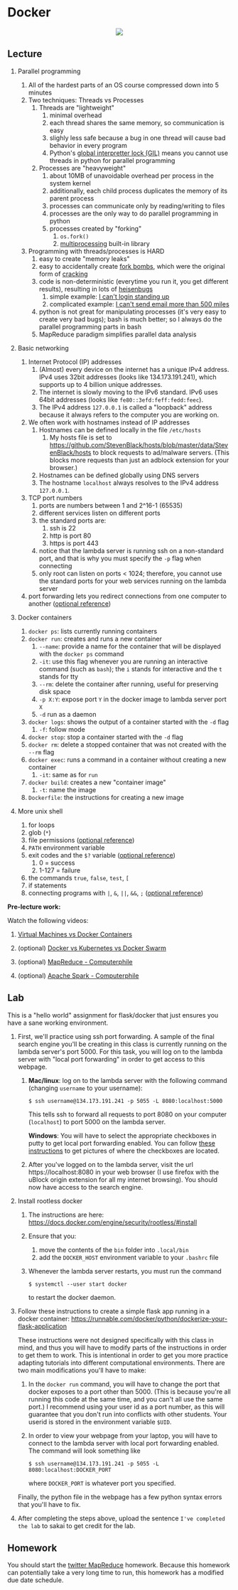 # Docker

<center>
<a href=https://www.commitstrip.com/en/2016/06/24/how-to-host-a-coder-dinner-party/>
<img src=Strip-Discussion-Docker-english650final-1.jpg />
</a>
</center>

## Lecture

1. Parallel programming
    1. All of the hardest parts of an OS course compressed down into 5 minutes
    1. Two techniques: Threads vs Processes
        1. Threads are "lightweight"
            1. minimal overhead
            1. each thread shares the same memory, so communication is easy
            1. slighly less safe because a bug in one thread will cause bad behavior in every program
            1. Python's [global interpretter lock (GIL)](https://realpython.com/python-gil/) means you cannot use threads in python for parallel programming
        1. Processes are "heavyweight"
            1. about 10MB of unavoidable overhead per process in the system kernel
            1. additionally, each child process duplicates the memory of its parent process
            1. processes can communicate only by reading/writing to files
            1. processes are the only way to do parallel programming in python
            1. processes created by "forking"
                1. `os.fork()`
                1. [multiprocessing](https://docs.python.org/3/library/multiprocessing.html) built-in library
    1. Programming with threads/processes is HARD
        1. easy to create "memory leaks"
        1. easy to accidentally create [fork bombs](https://en.wikipedia.org/wiki/Fork_bomb), which were the original form of [cracking](http://www.catb.org/jargon/html/C/cracker.html)
        1. code is non-deterministic (everytime you run it, you get different results), resulting in lots of [heisenbugs](https://en.wikipedia.org/wiki/Heisenbug)
            1. simple example: [I can't login standing up](https://www.reddit.com/r/talesfromtechsupport/comments/3v52pw/i_cant_log_in_when_i_stand_up/)
            1. complicated example: [I can't send email more than 500 miles](http://www.ibiblio.org/harris/500milemail.html)
        1. python is not great for manipulating processes (it's very easy to create very bad bugs); bash is much better; so I always do the parallel programming parts in bash
        1. MapReduce paradigm simplifies parallel data analysis

1. Basic networking
    1. Internet Protocol (IP) addresses
        1. (Almost) every device on the internet has a unique IPv4 address.  IPv4 uses 32bit addresses (looks like 134.173.191.241), which supports up to 4 billion unique addresses.
        1. The internet is slowly moving to the IPv6 standard.  IPv6 uses 64bit addresses (looks like `fe80::3efd:feff:fedd:feec`).
        1. The IPv4 address `127.0.0.1` is called a "loopback" address because it always refers to the computer you are working on.
    1. We often work with hostnames instead of IP addresses
        1. Hostnames can be defined locally in the file `/etc/hosts`
            1. My hosts file is set to https://github.com/StevenBlack/hosts/blob/master/data/StevenBlack/hosts to block requests to ad/malware servers.
               (This blocks more requests than just an adblock extension for your browser.)
        1. Hostnames can be defined globally using DNS servers
        1. The hostname `localhost` always resolves to the IPv4 address `127.0.0.1`.
    1. TCP port numbers
        1. ports are numbers between 1 and 2^16-1 (65535)
        1. different services listen on different ports
        1. the standard ports are:
            1. ssh is 22
            1. http is port 80
            1. https is port 443
        1. notice that the lambda server is running ssh on a non-standard port, and that is why you must specify the `-p` flag when connecting
        1. only root can listen on ports < 1024; therefore, you cannot use the standard ports for your web services running on the lambda server
    1. port forwarding lets you redirect connections from one computer to another ([optional reference](https://www.ssh.com/ssh/tunneling/example))

1. Docker containers
    1. `docker ps`: lists currently running containers
    1. `docker run`: creates and runs a new container
        1. `--name`: provide a name for the container that will be displayed with the `docker ps` command
        1. `-it`: use this flag whenever you are running an interactive command (such as `bash`); the `i` stands for interactive and the `t` stands for tty
        1. `--rm`: delete the container after running, useful for preserving disk space
        1. `-p X:Y`: expose port `Y` in the docker image to lambda server port `X`
        1. `-d` run as a daemon
    1. `docker logs`: shows the output of a container started with the `-d` flag
        1. `-f`: follow mode
    1. `docker stop`: stop a container started with the `-d` flag
    1. `docker rm`: delete a stopped container that was not created with the `--rm` flag
    1. `docker exec`: runs a command in a container without creating a new container
        1. `-it`: same as for `run`
    1. `docker build`: creates a new "container image"
        1. `-t`: name the image
    1. `Dockerfile`: the instructions for creating a new image

1. More unix shell
    1. for loops
    1. glob (`*`)
    1. file permissions ([optional reference](https://linuxhandbook.com/linux-file-permissions/))
    1. `PATH` environment variable
    1. exit codes and the `$?` variable ([optional reference](https://shapeshed.com/unix-exit-codes/))
        1. 0 = success
        1. 1-127 = failure
    1. the commands `true`, `false`, `test`, `[`
    1. if statements
    1. connecting programs with `|`, `&`, `||`, `&&`, `;` ([optional reference](https://unix.stackexchange.com/questions/24684/confusing-use-of-and-operators))

<!--
1. Flask webpages
-->

**Pre-lecture work:**

Watch the following videos:

1. [Virtual Machines vs Docker Containers](https://www.youtube.com/watch?v=TvnZTi_gaNc)

1. (optional) [Docker vs Kubernetes vs Docker Swarm](https://www.youtube.com/watch?v=9_s3h_GVzZc)

1. (optional) [MapReduce - Computerphile](https://www.youtube.com/watch?v=cvhKoniK5Uo)

1. (optional) [Apache Spark - Computerphile](https://www.youtube.com/watch?v=cvhKoniK5Uo)

<!--
1. (optional) https://dwheeler.com/essays/fixing-unix-linux-filenames.html
-->

## Lab

This is a "hello world" assignment for flask/docker that just ensures you have a sane working environment.

<!--
1. Connect to the webpage
-->

1. First, we'll practice using ssh port forwarding.
   A sample of the final search engine you'll be creating in this class is currently running on the lambda server's port 5000.
   For this task, you will log on to the lambda server with "local port forwarding" in order to get access to this webpage.

   1. **Mac/linux**: log on to the lambda server with the following command
      (changing `username` to your username):
      ```
      $ ssh username@134.173.191.241 -p 5055 -L 8080:localhost:5000
      ```
      This tells ssh to forward all requests to port 8080 on your computer (`localhost`) to port 5000 on the lambda server.

      **Windows**:
      You will have to select the appropriate checkboxes in putty to get local port forwarding enabled.
      You can follow [these instructions](https://blog.devolutions.net/2017/4/how-to-configure-an-ssh-tunnel-on-putty) to get pictures of where the checkboxes are located.

   1. After you've logged on to the lambda server, visit the url
      https://localhost:8080
      in your web browser (I use firefox with the uBlock origin extension for all my internet browsing).
      You should now have access to the search engine.

1. Install rootless docker

    1. The instructions are here: https://docs.docker.com/engine/security/rootless/#install

    1. Ensure that you:
        1. move the contents of the `bin` folder into `.local/bin`
        1. add the `DOCKER_HOST` environment variable to your `.bashrc` file
    
    1. Whenever the lambda server restarts, you must run the command
       ```
       $ systemctl --user start docker
       ```
       to restart the docker daemon.

1. Follow these instructions to create a simple flask app running in a docker container: https://runnable.com/docker/python/dockerize-your-flask-application

    These instructions were not designed specifically with this class in mind, and thus you will have to modify parts of the instructions in order to get them to work.
    This is intentional in order to get you more practice adapting tutorials into different computational environments.
    There are two main modifications you'll have to make:

    1. In the `docker run` command, you will have to change the port that docker exposes to a port other than 5000.
       (This is because you're all running this code at the same time, and you can't all use the same port.)
       I recommend using your user id as a port number, as this will guarantee that you don't run into conflicts with other students.
       Your userid is stored in the environment variable `$UID`.

    1. In order to view your webpage from your laptop,
       you will have to connect to the lambda server with local port forwarding enabled.
       The command will look something like
       ```
       $ ssh username@134.173.191.241 -p 5055 -L 8080:localhost:DOCKER_PORT
       ```
       where `DOCKER_PORT` is whatever port you specified.
    
    Finally, the python file in the webpage has a few python syntax errors that you'll have to fix.


1. After completing the steps above, upload the sentence `I've completed the lab` to sakai to get credit for the lab.

## Homework

You should start the [twitter MapReduce](../hw_twitter) homework.
Because this homework can potentially take a very long time to run,
this homework has a modified due date schedule.
